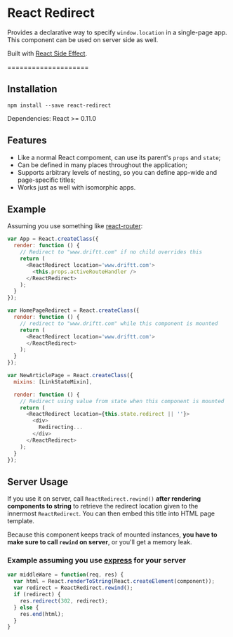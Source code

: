 React Redirect
====================

Provides a declarative way to specify `window.location` in a single-page app.
This component can be used on server side as well.

Built with [React Side Effect](https://github.com/gaearon/react-side-effect).

====================

## Installation

```
npm install --save react-redirect
```

Dependencies: React >= 0.11.0

## Features

* Like a normal React compoment, can use its parent's `props` and `state`;
* Can be defined in many places throughout the application;
* Supports arbitrary levels of nesting, so you can define app-wide and page-specific titles;
* Works just as well with isomorphic apps.

## Example

Assuming you use something like [react-router](https://github.com/rackt/react-router):

```javascript
var App = React.createClass({
  render: function () {
    // Redirect to "www.driftt.com" if no child overrides this
    return (
      <ReactRedirect location='www.driftt.com'>
        <this.props.activeRouteHandler />
      </ReactRedirect>
    );
  }
});

var HomePageRedirect = React.createClass({
  render: function () {
    // redirect to "www.driftt.com" while this component is mounted
    return (
      <ReactRedirect location='www.driftt.com'>
      </ReactRedirect>
    );
  }
});

var NewArticlePage = React.createClass({
  mixins: [LinkStateMixin],

  render: function () {
    // Redirect using value from state when this component is mounted
    return (
      <ReactRedirect location={this.state.redirect || ''}>
        <div>
          Redirecting...
        </div>
      </ReactRedirect>
    );
  }
});
```

## Server Usage

If you use it on server, call `ReactRedirect.rewind()` **after rendering components to string** to retrieve the redirect location given to the innermost `ReactRedirect`. You can then embed this title into HTML page template.

Because this component keeps track of mounted instances, **you have to make sure to call `rewind` on server**, or you'll get a memory leak.

### Example assuming you use [express](https://github.com/strongloop/express) for your server
```javascript
var middleWare = function(req, res) {
  var html = React.renderToString(React.createElement(component));
  var redirect = ReactRedirect.rewind();
  if (redirect) {
    res.redirect(302, redirect);
  } else {
    res.end(html);
  }
}
```
